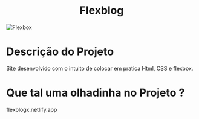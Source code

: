 <h1 align="center">Flexblog</h1>

<img src="https://i.ibb.co/Sr1LL7Z/Capturar.png" alt="Flexbox" >

# Descrição do Projeto

Site desenvolvido com o intuito de colocar em pratica Html, CSS e flexbox.

# Que tal uma olhadinha no Projeto ?

flexblogx.netlify.app
